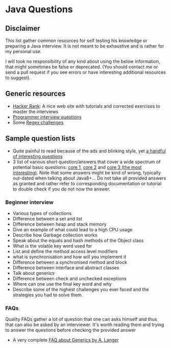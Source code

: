 # Java Questions

## Disclaimer
This list gather common resources for self testing his knowledge or preparing a Java interview. It is not meant to be exhaustive and is rather for my personal use.

I will took no responsibility of any kind about using the below information, that might sometimes be false or deprecated. (You should contact me or send a pull request if you see errors or have interesting additional resources to suggest).

## Generic resources 
- [Hacker Rank](hackerrank.com): A nice web site with tutorials and corrected exercises to master the interviews
- [Programmer interview questions](http://www.programmerinterview.com)
- Some [Regex challenges](http://callumacrae.github.io/regex-tuesday/)

## Sample question lists
- Quite painful to read because of the ads and blinking style, yet [a handful of interesting questions](http://javarevisited.blogspot.de/2015/10/133-java-interview-questions-answers-from-last-5-years.html)
- 3 list of various short question/answers that cover a wide spectrum of potential basic questions:  [core 1](http://net-informations.com/java/cjava/cfaq.htm), [core 2](http://net-informations.com/java/cjava/clfaq.htm) and [core 3 (the most interesting)](http://net-informations.com/java/cjava/c3faq.htm). Note that some answers might be kind of wrong, typically out-dated when talking about Java8+... Do not take all provided answers as granted and rather refer to corresponding documentation or tutorial to double check if you do not now the answer.

### Beginner interview

- Various types of collections
- Difference between a set and list
- Difference between heap and stack memory
- Give an example of what could lead to a high CPU usage
- Describe how Garbage collection works
- Speak about the equals and hash methods of the Object class
- What is the volatile key word used for
- List and define the method access level modifiers 
- what is synchronisation and how will you implement it
- Difference between a synchronised method and block
- Difference between interface and abstract classes
- Talk about generics
- Difference between check and unchecked exceptions 
- Where can one use the final key word and why
- Describe some of the highest challenges you ever faced and the strategies you had to solve them.

### FAQs
Quality FAQs gather a lot of question that one can asks himself and thus that can also be asked by an interviewer. It's worth reading them and trying to answer the questions before checking the provided answer

- A very complete [FAQ about Generics by A. Langer](http://www.angelikalanger.com/GenericsFAQ/JavaGenericsFAQ.html)
